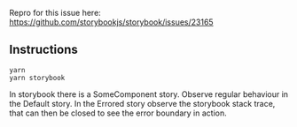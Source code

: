 Repro for this issue here: https://github.com/storybookjs/storybook/issues/23165


## Instructions 

```
yarn
yarn storybook
```

In storybook there is a SomeComponent story. Observe regular behaviour in the Default story. In the Errored story observe the storybook stack trace, that can then be closed to see the error boundary in action. 
